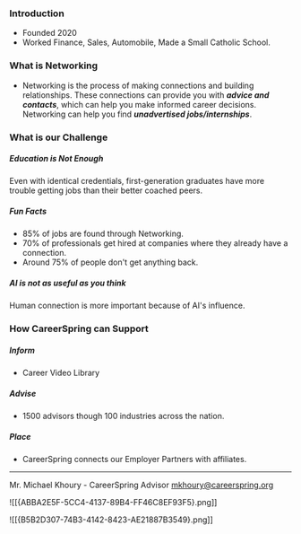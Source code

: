 ### Introduction
- Founded 2020
- Worked Finance, Sales, Automobile, Made a Small Catholic School.

### What is Networking
- Networking is the process of making connections and building relationships. These connections can provide you with ***advice and contacts***, which can help you make informed career decisions. Networking can help you find ***unadvertised jobs/internships***.

### What is our Challenge
##### Education is Not Enough
Even with identical credentials, first-generation graduates have more trouble getting jobs than their better coached peers.

##### Fun Facts
- 85% of jobs are found through Networking.
- 70% of professionals get hired at companies where they already have a connection.
- Around 75% of people don't get anything back.

##### AI is not as useful as you think
Human connection is more important because of AI's influence.

### How CareerSpring can Support
##### Inform
- Career Video Library

##### Advise
- 1500 advisors though 100 industries across the nation.

##### Place
- CareerSpring connects our Employer Partners with affiliates.

---

Mr. Michael Khoury - CareerSpring Advisor [mkhoury@careerspring.org](mkhoury@careerspring.org)


![[{ABBA2E5F-5CC4-4137-89B4-FF46C8EF93F5}.png]]

![[{B5B2D307-74B3-4142-8423-AE21887B3549}.png]]